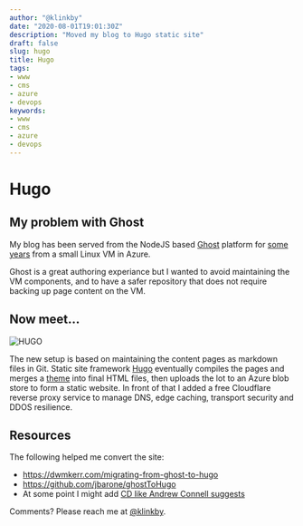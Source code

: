 ```yaml
---
author: "@klinkby"
date: "2020-08-01T19:01:30Z"
description: "Moved my blog to Hugo static site"
draft: false
slug: hugo
title: Hugo
tags:
- www
- cms
- azure
- devops
keywords:
- www
- cms
- azure
- devops
---
```


# Hugo

## My problem with Ghost
My blog has been served from the NodeJS based [Ghost](https://ghost.org/)
platform for [some years](../../2016/ghost-blogging-platform/) from a small
Linux VM in Azure.

Ghost is a great authoring experiance but I wanted to avoid maintaining the VM
components, and to have a safer repository that does not require backing up page
content on the VM.

## Now meet...
![HUGO](/images/2020/hugo-logo-wide.svg)


The new setup is based on maintaining the content pages as markdown files in Git.
Static site framework [Hugo](https://gohugo.io/) eventually compiles the
pages and merges a [theme](https://themes.gohugo.io/hugo-theme-cactus/) into
final HTML files, then uploads the lot to an Azure blob store to form a static
website. In front of that I added a free Cloudflare reverse proxy service to
manage DNS, edge caching, transport security and DDOS resilience.

## Resources
The following  helped me convert the site:

- https://dwmkerr.com/migrating-from-ghost-to-hugo
- https://github.com/jbarone/ghostToHugo
- At some point I might add [CD like Andrew Connell suggests](https://www.andrewconnell.com/blog/automated-hugo-releases-with-github-actions/)

Comments? Please reach me at [@klinkby](https://www.twitter.com/klinkby).